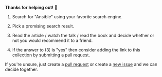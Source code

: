 **Thanks for helping out!** :tada:

1. Search for "Ansible" using your favorite search engine.

2. Pick a promising search result.

3. Read the article / watch the talk / read the book and decide whether or not you would recommend it to a friend.

4. If the answer to (3) is "yes" then consider adding the link to this collection by submitting a [pull request](https://github.com/acch/ansible-bookmarks/pulls).

If you're unsure, just create a [pull request](https://github.com/acch/ansible-bookmarks/pulls) or create a [new issue](https://github.com/acch/ansible-bookmarks/issues) and we can decide together.
